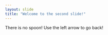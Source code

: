 ```yaml
---
layout: slide
title: "Welcome to the second slide!"
---
```

There is no spoon!
Use the left arrow to go back!
